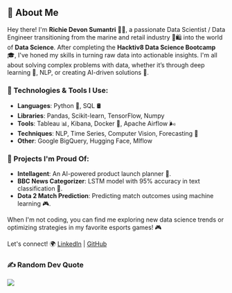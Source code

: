 ## 👋 About Me

Hey there! I'm **Richie Devon Sumantri** 👨‍💻, a passionate Data Scientist / Data Engineer transitioning from the marine and retail industry 🌊🛍️ into the world of **Data Science**. After completing the **Hacktiv8 Data Science Bootcamp** 🎓, I've honed my skills in turning raw data into actionable insights. I'm all about solving complex problems with data, whether it’s through deep learning 🧠, NLP, or creating AI-driven solutions 🤖.

### 🔧 Technologies & Tools I Use:
- **Languages**: Python 🐍, SQL 🛢️
- **Libraries**: Pandas, Scikit-learn, TensorFlow, Numpy
- **Tools**: Tableau 📊, Kibana, Docker 🐳, Apache Airflow 🌬️
- **Techniques**: NLP, Time Series, Computer Vision, Forecasting 🔮
- **Other**: Google BigQuery, Hugging Face, Mlflow

### 🌟 Projects I'm Proud Of:
- **Intellagent**: An AI-powered product launch planner 🚀.
- **BBC News Categorizer**: LSTM model with 95% accuracy in text classification 📰.
- **Dota 2 Match Prediction**: Predicting match outcomes using machine learning 🎮.

When I'm not coding, you can find me exploring new data science trends or optimizing strategies in my favorite esports games! 🎮

Let's connect! 🌍
[LinkedIn](https://www.linkedin.com/in/richie-devon-sumantri-305456324) | [GitHub](https://github.com/RichieDevon53)

### ✍️ Random Dev Quote
![](https://quotes-github-readme.vercel.app/api?type=horizontal&theme=radical)
